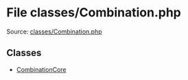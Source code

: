 File classes/Combination.php
=========

Source: [classes/Combination.php](https://github.com/PrestaShop/PrestaShop/blob/1.6.0.9/classes/Combination.php)


Classes
-------

* [CombinationCore](class.CombinationCore.md)

